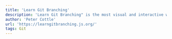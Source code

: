 ```yaml
---
title: 'Learn Git Branching'
description: 'Learn Git Branching" is the most visual and interactive way to learn Git on the web.'
author: 'Peter Cottle'
url: 'https://learngitbranching.js.org/'
tags: Git
---
```

